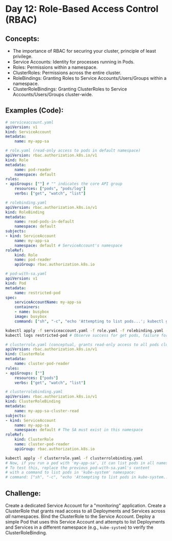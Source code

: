 # **Day 12: Role-Based Access Control (RBAC)**

## **Concepts:**
* The importance of RBAC for securing your cluster, principle of least privilege.
* Service Accounts: Identity for processes running in Pods.
* Roles: Permissions within a namespace.
* ClusterRoles: Permissions across the entire cluster.
* RoleBindings: Granting Roles to Service Accounts/Users/Groups within a namespace.
* ClusterRoleBindings: Granting ClusterRoles to Service Accounts/Users/Groups cluster-wide.

##  **Examples (Code):**
```yaml
# serviceaccount.yaml
apiVersion: v1
kind: ServiceAccount
metadata:
    name: my-app-sa
```

```yaml
# role.yaml (read-only access to pods in default namespace)
apiVersion: rbac.authorization.k8s.io/v1
kind: Role
metadata:
    name: pod-reader
    namespace: default
rules:
- apiGroups: [""] # "" indicates the core API group
    resources: ["pods", "pods/log"]
    verbs: ["get", "watch", "list"]
```

```yaml
# rolebinding.yaml
apiVersion: rbac.authorization.k8s.io/v1
kind: RoleBinding
metadata:
    name: read-pods-in-default
    namespace: default
subjects:
- kind: ServiceAccount
    name: my-app-sa
    namespace: default # ServiceAccount's namespace
roleRef:
    kind: Role
    name: pod-reader
    apiGroup: rbac.authorization.k8s.io
```

```yaml
# pod-with-sa.yaml
apiVersion: v1
kind: Pod
metadata:
    name: restricted-pod
spec:
    serviceAccountName: my-app-sa
    containers:
    - name: busybox
    image: busybox
    command: ["sh", "-c", "echo 'Attempting to list pods...'; kubectl get pods; echo 'Attempting to create a pod...'; kubectl run unauthorized-pod --image=nginx --restart=Never; sleep 3600"]
```

```bash
kubectl apply -f serviceaccount.yaml -f role.yaml -f rolebinding.yaml -f pod-with-sa.yaml
kubectl logs restricted-pod # Observe success for get pods, failure for run pod (unauthorized)
```

```yaml
# clusterrole.yaml (conceptual, grants read-only access to all pods cluster-wide)
apiVersion: rbac.authorization.k8s.io/v1
kind: ClusterRole
metadata:
    name: cluster-pod-reader
rules:
- apiGroups: [""]
    resources: ["pods"]
    verbs: ["get", "watch", "list"]
```

```yaml
# clusterrolebinding.yaml
apiVersion: rbac.authorization.k8s.io/v1
kind: ClusterRoleBinding
metadata:
    name: my-app-sa-cluster-read
subjects:
- kind: ServiceAccount
    name: my-app-sa
    namespace: default # The SA must exist in this namespace
roleRef:
    kind: ClusterRole
    name: cluster-pod-reader
    apiGroup: rbac.authorization.k8s.io
```

```bash
kubectl apply -f clusterrole.yaml -f clusterrolebinding.yaml
# Now, if you run a pod with 'my-app-sa', it can list pods in all namespaces.
# To test this, replace the previous pod-with-sa.yaml's content
# with a command to list pods in 'kube-system' namespace:
# command: ["sh", "-c", "echo 'Attempting to list pods in kube-system...'; kubectl get pods -n kube-system; sleep 3600"]
```

## **Challenge:** 
Create a dedicated Service Account for a "monitoring" application. Create a ClusterRole that grants read access to all Deployments and Services across *all* namespaces. Bind the ClusterRole to the Service Account. Deploy a simple Pod that uses this Service Account and attempts to list Deployments and Services in a different namespace (e.g., `kube-system`) to verify the ClusterRoleBinding.
